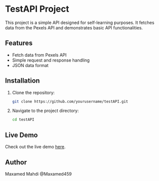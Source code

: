 # TestAPI Project

This project is a simple API designed for self-learning purposes. It fetches data from the Pexels API and demonstrates basic API functionalities.

## Features

- Fetch data from Pexels API
- Simple request and response handling
- JSON data format

## Installation

1. Clone the repository:
    ```bash
    git clone https://github.com/yourusername/testAPI.git
    ```
2. Navigate to the project directory:
    ```bash
    cd testAPI
    ```

## Live Demo

Check out the live demo [here](https://moha-gallery.netlify.app/).

## Author

Maxamed Mahdi
@Maxamed459
